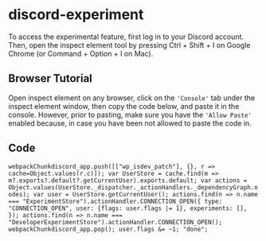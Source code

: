 # discord-experiment

To access the experimental feature, first log in to your Discord account. Then, open the inspect element tool by pressing Ctrl + Shift + I on Google Chrome (or Command + Option + I on Mac).
## Browser Tutorial
Open inspect element on any browser, click on the `'Console'` tab under the inspect element window, then copy the code below, and paste it in the console. However, prior to pasting, make sure you have the `'Allow Paste'` enabled because, in case you have been not allowed to paste the code in.

## Code

`webpackChunkdiscord_app.push([["wp_isdev_patch"], {}, r => cache=Object.values(r.c)]);
var UserStore = cache.find(m => m?.exports?.default?.getCurrentUser).exports.default;
var actions = Object.values(UserStore._dispatcher._actionHandlers._dependencyGraph.nodes);
var user = UserStore.getCurrentUser();
actions.find(n => n.name === "ExperimentStore").actionHandler.CONNECTION_OPEN({
	type: "CONNECTION_OPEN", user: {flags: user.flags |= 1}, experiments: [],
});
actions.find(n => n.name === "DeveloperExperimentStore").actionHandler.CONNECTION_OPEN();
webpackChunkdiscord_app.pop(); user.flags &= ~1; "done";`
